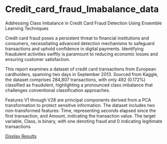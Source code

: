 # Credit_card_fraud_Imabalance_data
Addressing Class Imbalance in Credit Card Fraud Detection Using Ensemble Learning Techniques

Credit card fraud poses a persistent threat to financial institutions and consumers, necessitating advanced detection mechanisms to safeguard transactions and uphold confidence in digital payments. Identifying fraudulent activities swiftly is paramount to reducing economic losses and ensuring customer satisfaction.

This report examines a dataset of credit card transactions from European cardholders, spanning two days in September 2013. Sourced from Kaggle, the dataset comprises 284,807 transactions, with only 492 (0.172%) classified as fraudulent, highlighting a pronounced class imbalance that challenges conventional classification approaches.

Features V1 through V28 are principal components derived from a PCA transformation to protect sensitive information. The dataset includes two non-transformed features: Time, representing seconds elapsed since the first transaction, and Amount, indicating the transaction value. The target variable, Class, is binary, with one denoting fraud and 0 indicating legitimate transactions

[Display Results](Credit_Card.html)

